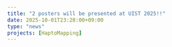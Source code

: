 ```yaml
---
title: "2 posters will be presented at UIST 2025!!"
date: 2025-10-01T23:28:00+09:00
type: "news"
projects: [HaptoMapping]
---
```

